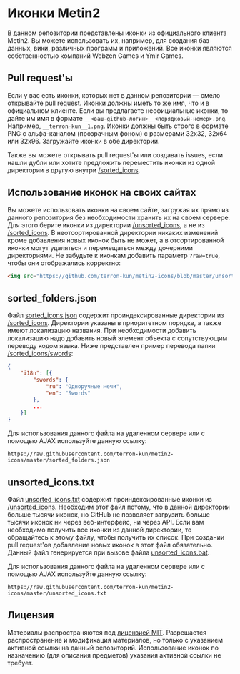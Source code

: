 # Иконки Metin2

В данном репозитории представлены иконки из официального клиента Metin2. Вы можете использовать их, например, для создания баз данных, вики, различных программ и приложений. Все иконки являются собственностью компаний Webzen Games и Ymir Games.

## Pull request'ы

Если у вас есть иконки, которых нет в данном репозитории &mdash; смело открывайте pull request. Иконки должны иметь то же имя, что и в официальном клиенте. Если вы предлагаете неофициальные иконки, то дайте им имя в формате `__<ваш-github-логин>__<порядковый-номер>.png`. Например, `__terron-kun__1.png`. Иконки должны быть строго в формате PNG с альфа-каналом (прозрачным фоном) с размерами 32x32, 32x64 или 32x96. Загружайте иконки в обе директории.

Также вы можете открывать pull request'ы или создавать issues, если нашли дубли или хотите предложить переместить иконки из одной директории в другую внутри [/sorted_icons](/sorted_icons).

## Использование иконок на своих сайтах

Вы можете использовать иконки на своем сайте, загружая их прямо из данного репозитория без необходимости хранить их на своем сервере. Для этого берите иконки из директории [/unsorted_icons](/unsorted_icons), а не из [/sorted_icons](/sorted_icons). В неотсортированной директории никаких изменений кроме добавления новых иконок быть не может, а в отсортированной иконки могут удаляться и перемещаться между дочерними директориями. Не забудьте к иконкам добавить параметр `?raw=true`, чтобы они отображались корректно:

````html
<img src="https://github.com/terron-kun/metin2-icons/blob/master/unsorted_icons/00010.png?raw=true" alt="00010.png">
````

## sorted_folders.json

Файл [sorted_icons.json](/sorted_icons.json) содержит проиндексированные директории из [/sorted_icons](/sorted_icons). Директории указаны в приоритетном порядке, а также имеют локализацию названия. При необходимости добавить локализацию надо добавить новый элемент объекта с сопутствующим переводу кодом языка. Ниже представлен пример перевода папки [/sorted_icons/swords](/sorted_icons/swords):

```json
{
    "i18n": [{
        "swords": {
            "ru": "Одноручные мечи",
            "en": "Swords"
        },
        ...
    }]
}
```

Для использования данного файла на удаленном сервере или с помощью AJAX используйте данную ссылку:

````
https://raw.githubusercontent.com/terron-kun/metin2-icons/master/sorted_folders.json
````

## unsorted_icons.txt

Файл [unsorted_icons.txt](/unsorted_icons.txt) содержит проиндексированные иконки из [/unsorted_icons](/unsorted_icons). Необходим этот файл потому, что в данной директории больше тысячи иконок, но GitHub не позволяет загрузить больше тысячи иконок ни через веб-интерфейс, ни через API. Если вам необходимо получить все иконки из данной директории, то обращайтесь к этому файлу, чтобы получить их список. При создании pull request'ов добавление новых иконок в этот файл обязательно. Данный файл генерируется при вызове файла [unsorted_icons.bat](/unsorted_icons.bat).

Для использования данного файла на удаленном сервере или с помощью AJAX используйте данную ссылку:

````
https://raw.githubusercontent.com/terron-kun/metin2-icons/master/unsorted_icons.txt
````

## Лицензия

Материалы распространяются под [лицензией MIT](/LICENSE). Разрешается распространение и модификация материалов, но только с указанием активной ссылки на данный репозиторий. Использование иконок по назначению (для описания предметов) указания активной ссылки не требует.

